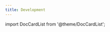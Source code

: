 ```yaml
---
title: Development
---
```


<!-- markdownlint-disable no-inline-html -->

import DocCardList from '@theme/DocCardList';

<DocCardList />
